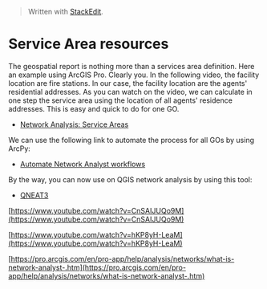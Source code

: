 


> Written with [StackEdit](https://stackedit.io/).

# Service Area resources
The geospatial report is nothing more than a services area definition. Here an example using ArcGIS Pro. Clearly you. In the following video, the facility location are fire stations. In our case, the facility location are the agents' residential addresses. As you can watch on the video, we can calculate in one step the service area using the location of all agents' residence addresses. This is easy and quick to do for one GO. 
- [Network Analysis: Service Areas](https://www.youtube.com/watch?v=THHy1jHqwcs)

We can use the following link to automate the process for all GOs by using ArcPy:

- [Automate Network Analyst workflows](https://pro.arcgis.com/en/pro-app/help/analysis/networks/automating-workflows.htm)

By the way, you can now use on QGIS network analysis by using this tool:

- [QNEAT3](https://root676.github.io/)

[https://www.youtube.com/watch?v=CnSAIJUQo9M](https://www.youtube.com/watch?v=CnSAIJUQo9M)

[https://www.youtube.com/watch?v=hKP8yH-LeaM](https://www.youtube.com/watch?v=hKP8yH-LeaM)

[https://pro.arcgis.com/en/pro-app/help/analysis/networks/what-is-network-analyst-.htm](https://pro.arcgis.com/en/pro-app/help/analysis/networks/what-is-network-analyst-.htm)
<!--stackedit_data:
eyJoaXN0b3J5IjpbMTU3MzU5NDI5Nl19
-->